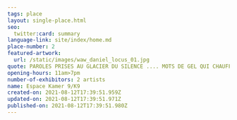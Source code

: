 ```yaml
---
tags: place
layout: single-place.html
seo:
  twitter:card: summary
language-link: site/index/home.md
place-number: 2
featured-artwork:
  url: /static/images/waw_daniel_locus_01.jpg
quote: PAROLES PRISES AU GLACIER DU SILENCE .... MOTS DE GEL QUI CHAUFFENT MES LARMES
opening-hours: 11am>7pm
number-of-exhibitors: 2 artists
name: Espace Kamer 9/K9
created-on: 2021-08-12T17:39:51.959Z
updated-on: 2021-08-12T17:39:51.971Z
published-on: 2021-08-12T17:39:51.980Z
---
```


